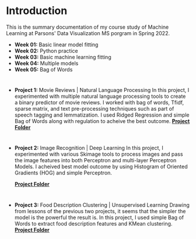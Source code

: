 # Introduction

This is the summary documentation of my course study of Machine Learning at Parsons' Data Visualization MS porgram in Spring 2022.

- **Week 01:** Basic linear model fitting
- **Week 02:** Python practice
- **Week 03:** Basic machine learning fitting
- **Week 04:** Multiple models
- **Week 05:** Bag of Words

#

- **Project 1:** Movie Reviews | Natural Language Processing
  In this project, I experimented with multiple natural language processing tools to create a binary predictor of movie reviews. I worked with bag of words, Tfidf, sparse matrix, and text pre-processing techniques such as part of speech tagging and lemmatization. I used Ridged Regression and simple Bag of Words along with regulation to acheive the best outcome.
  **[Project Folder](https://github.com/muonius/msdv-machine-learning/tree/master/natural_language_processing)**
  #
- **Project 2:** Image Recognition | Deep Learning
  In this project, I experimented with various Skimage tools to process images and pass the image features into both Perceptron and multi-layer Perceptron Models. I acheived best model outcome by using Histogram of Oriented Gradients (HOG) and simple Perceptron.

  **[Project Folder](https://github.com/muonius/msdv-machine-learning/tree/master/deep_learning)**

#

- **Project 3:** Food Description Clustering | Unsupervised Learning
  Drawing from lessons of the previous two projects, it seems that the simpler the model is the powerful the result is. In this project, I used simple Bag of Words to extract food description features and KMean clustering.
  **[Project Folder](https://github.com/muonius/msdv-machine-learning/tree/master/unsupervised_learning)**
